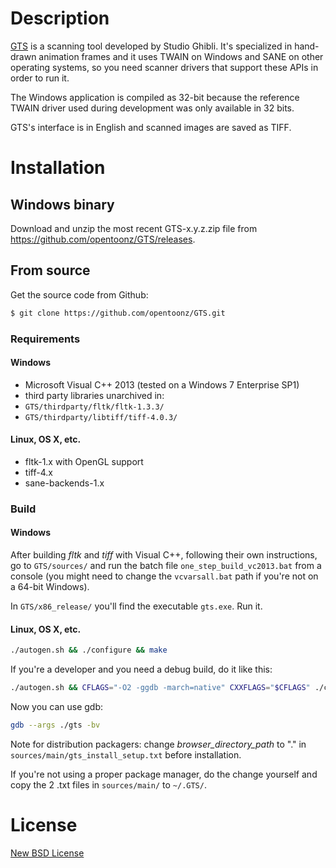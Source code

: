 # Description

[GTS](https://opentoonz.github.io/e/index.html) is a scanning tool developed by Studio Ghibli. It's specialized in hand-drawn animation frames and it uses TWAIN on Windows and SANE on other operating systems, so you need scanner drivers that support these APIs in order to run it.

The Windows application is compiled as 32-bit because the reference TWAIN driver used during development was only available in 32 bits.

GTS's interface is in English and scanned images are saved as TIFF.

# Installation

## Windows binary

Download and unzip the most recent GTS-x.y.z.zip file from https://github.com/opentoonz/GTS/releases.

## From source

Get the source code from Github:
```sh
$ git clone https://github.com/opentoonz/GTS.git
```

### Requirements

#### Windows

* Microsoft Visual C++ 2013 (tested on a Windows 7 Enterprise SP1)
* third party libraries unarchived in:
 * `GTS/thirdparty/fltk/fltk-1.3.3/`
 * `GTS/thirdparty/libtiff/tiff-4.0.3/`

#### Linux, OS X, etc.

* fltk-1.x with OpenGL support
* tiff-4.x
* sane-backends-1.x

### Build

#### Windows

After building *fltk* and *tiff* with Visual C++, following their own instructions, go to `GTS/sources/` and run the batch file `one_step_build_vc2013.bat` from a console (you might need to change the `vcvarsall.bat` path if you're not on a 64-bit Windows).
  
In `GTS/x86_release/` you'll find the executable `gts.exe`. Run it.

#### Linux, OS X, etc.

```sh
./autogen.sh && ./configure && make
```

If you're a developer and you need a debug build, do it like this:
```sh
./autogen.sh && CFLAGS="-O2 -ggdb -march=native" CXXFLAGS="$CFLAGS" ./configure && make -j8
```

Now you can use gdb:
```sh
gdb --args ./gts -bv
```

Note for distribution packagers: change *browser_directory_path* to "." in `sources/main/gts_install_setup.txt` before installation.

If you're not using a proper package manager, do the change yourself and copy the 2 .txt files in `sources/main/` to `~/.GTS/`.

# License

[New BSD License](LICENSE.txt)

